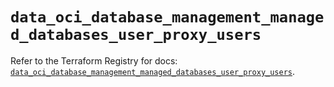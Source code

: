 # `data_oci_database_management_managed_databases_user_proxy_users`

Refer to the Terraform Registry for docs: [`data_oci_database_management_managed_databases_user_proxy_users`](https://registry.terraform.io/providers/oracle/oci/7.19.0/docs/data-sources/database_management_managed_databases_user_proxy_users).
